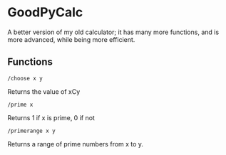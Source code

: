 GoodPyCalc
==========

A better version of my old calculator; it has many more functions, and is more advanced, while being more efficient.

Functions
---------

    /choose x y

Returns the value of xCy

    /prime x

Returns 1 if x is prime, 0 if not

    /primerange x y
  
Returns a range of prime numbers from x to y.
